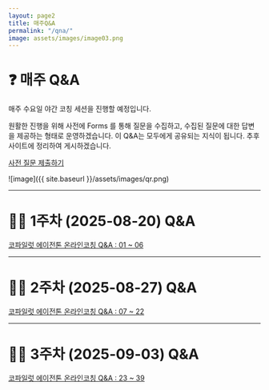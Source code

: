 ```yaml
---
layout: page2
title: 매주Q&A
permalink: "/qna/"
image: assets/images/image03.png
---
```


# ❓ 매주 Q&A

매주 수요일 야간 코칭 세션을 진행할 예정입니다.

원활한 진행을 위해 사전에 Forms 를 통해 질문을 수집하고, 수집된 질문에 대한 답변을 제공하는 형태로 운영하겠습니다. 이 Q&A는 모두에게 공유되는 지식이 됩니다. 추후 사이트에 정리하여 게시하겠습니다.

[사전 질문 제출하기](https://aka.ms/CopilotAgenthoninSeoul2025_QnA)

![image]({{ site.baseurl }}/assets/images/qr.png)

---

# 👩‍🚀 1주차 (2025-08-20) Q&A

[코파일럿 에이전톤 온라인코칭 Q&A : 01 ~ 06](https://microsoft.github.io/mwkorea/categories/#%EC%BD%94%ED%8C%8C%EC%9D%BC%EB%9F%BF%EC%97%90%EC%9D%B4%EC%A0%84%ED%86%A4%EC%84%9C%EC%9A%B82025)

---

# 👩‍🚀 2주차 (2025-08-27) Q&A

[코파일럿 에이전톤 온라인코칭 Q&A : 07 ~ 22](https://microsoft.github.io/mwkorea/categories/#%EC%BD%94%ED%8C%8C%EC%9D%BC%EB%9F%BF%EC%97%90%EC%9D%B4%EC%A0%84%ED%86%A4%EC%84%9C%EC%9A%B82025)

---

# 👩‍🚀 3주차 (2025-09-03) Q&A

[코파일럿 에이전톤 온라인코칭 Q&A : 23 ~ 39](https://microsoft.github.io/mwkorea/categories/#%EC%BD%94%ED%8C%8C%EC%9D%BC%EB%9F%BF%EC%97%90%EC%9D%B4%EC%A0%84%ED%86%A4%EC%84%9C%EC%9A%B82025)


